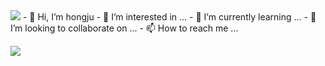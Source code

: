 <img src="https://capsule-render.vercel.app/api?type=wave&color=auto&height=300&section=header&text=hongju%20LEE&fontSize=90" />
- 👋 Hi, I’m hongju
- 👀 I’m interested in ...
- 🌱 I’m currently learning ...
- 💞️ I’m looking to collaborate on ...
- 📫 How to reach me ...

<img src="https://img.shields.io/badge/Python-3766AB?style=flat-square&logo=Python&logoColor=white"/></a>
<!---
cherish10/cherish10 is a ✨ special ✨ repository because its `README.md` (this file) appears on your GitHub profile.
You can click the Preview link to take a look at your changes.
--->

